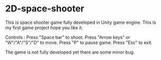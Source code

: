 # 2D-space-shooter
This is space shooter game fully developed in Unity game engine. This is my first game project hope you like it.

Controls :
Press "Space bar" to shoot.
Press "Arrow keys" or "W"/"A"/"S"/"D" to move.
Press "P" to pause game.
Press "Esc" to exit.

The game is not fully developed yet there are some minor bug.
